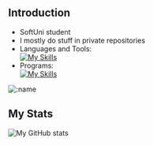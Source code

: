 ## Introduction
- SoftUni student
- I mostly do stuff in private repositories
- Languages and Tools:<br>
  [![My Skills](https://skillicons.dev/icons?i=angular,ts,html,css,java,cs,dotnet,gitlab,github)](https://skillicons.dev)
- Programs:<br>
  [![My Skills](https://skillicons.dev/icons?i=idea,visualstudio,vscode)](https://skillicons.dev)

 ![:name](https://count.getloli.com/get/@:SounOfPoggers?theme=rule34)

## My Stats
![My GitHub stats](https://github-readme-stats.vercel.app/api?username=SoundOfPoggers&show_icons=true&theme=dracula)<br>
